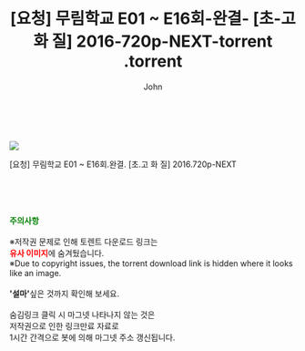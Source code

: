 ﻿---
layout: post
title:  "                   [요청] 무림학교 E01 ~ E16회-완결- [초-고 화 질] 2016-720p-NEXT-torrent                .torrent"
author: John
categories: [ 드라마 ]
tags: [  ]
image: https://torrentrj57.com/uploadfile/full/567a7e7f8f51968eacd568f5389fa5c059a98bc6.jpg 
description: "                   [요청] 무림학교 E01 ~ E16회-완결- [초-고 화 질] 2016-720p-NEXT-torrent                 torrent 정보 공유"
toc: true
toc_sticky: true
---

<br>
<p><img src="https://torrentrj57.com/uploadfile/full/567a7e7f8f51968eacd568f5389fa5c059a98bc6.jpg"/></p>
 [요청] 무림학교 E01 ~ E16회.완결. [초.고 화 질] 2016.720p-NEXT  
    
<br><br><br>
<p data-ke-size="size16"><b><span style="color: green;">주의사항</span></b><br /><br />※저작권 문제로 인해 토렌트 다운로드 링크는<br /><b><span style="color: red;">유사 이미지</span></b>에 숨겨뒀습니다.<br />※Due to copyright issues, the torrent download link is hidden where it looks like an image.<br /><br /><b>'설마'</b>싶은 것까지 확인해 보세요.<br /><br />숨김링크 클릭 시 마그넷 나타나지 않는 것은<br />저작권으로 인한 링크만료 자료로<br />1시간 간격으로 봇에 의해 마그넷 주소 갱신됩니다.</p>
